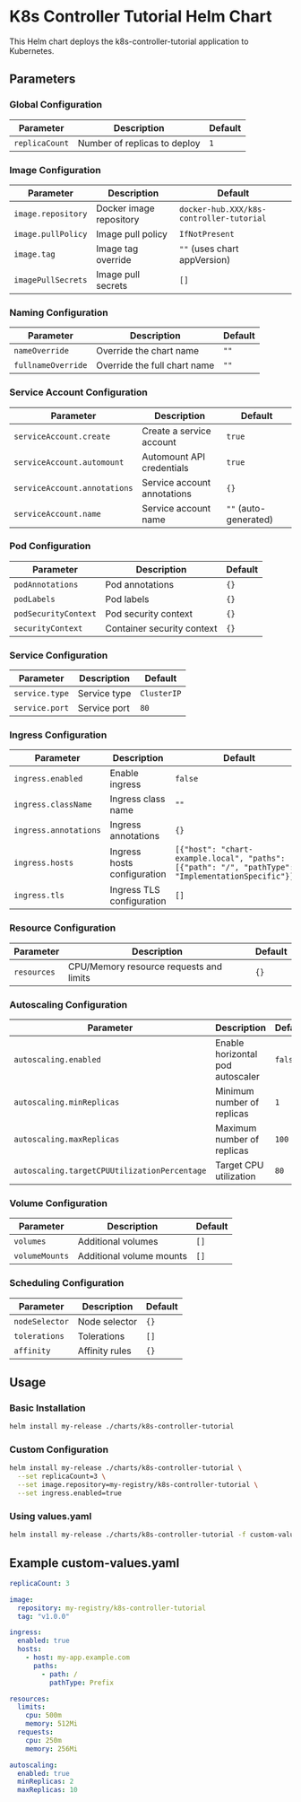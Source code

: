 # K8s Controller Tutorial Helm Chart

This Helm chart deploys the k8s-controller-tutorial application to Kubernetes.

## Parameters

### Global Configuration

| Parameter | Description | Default |
|-----------|-------------|---------|
| `replicaCount` | Number of replicas to deploy | `1` |

### Image Configuration

| Parameter | Description | Default |
|-----------|-------------|---------|
| `image.repository` | Docker image repository | `docker-hub.XXX/k8s-controller-tutorial` |
| `image.pullPolicy` | Image pull policy | `IfNotPresent` |
| `image.tag` | Image tag override | `""` (uses chart appVersion) |
| `imagePullSecrets` | Image pull secrets | `[]` |

### Naming Configuration

| Parameter | Description | Default |
|-----------|-------------|---------|
| `nameOverride` | Override the chart name | `""` |
| `fullnameOverride` | Override the full chart name | `""` |

### Service Account Configuration

| Parameter | Description | Default |
|-----------|-------------|---------|
| `serviceAccount.create` | Create a service account | `true` |
| `serviceAccount.automount` | Automount API credentials | `true` |
| `serviceAccount.annotations` | Service account annotations | `{}` |
| `serviceAccount.name` | Service account name | `""` (auto-generated) |

### Pod Configuration

| Parameter | Description | Default |
|-----------|-------------|---------|
| `podAnnotations` | Pod annotations | `{}` |
| `podLabels` | Pod labels | `{}` |
| `podSecurityContext` | Pod security context | `{}` |
| `securityContext` | Container security context | `{}` |

### Service Configuration

| Parameter | Description | Default |
|-----------|-------------|---------|
| `service.type` | Service type | `ClusterIP` |
| `service.port` | Service port | `80` |

### Ingress Configuration

| Parameter | Description | Default |
|-----------|-------------|---------|
| `ingress.enabled` | Enable ingress | `false` |
| `ingress.className` | Ingress class name | `""` |
| `ingress.annotations` | Ingress annotations | `{}` |
| `ingress.hosts` | Ingress hosts configuration | `[{"host": "chart-example.local", "paths": [{"path": "/", "pathType": "ImplementationSpecific"}]}]` |
| `ingress.tls` | Ingress TLS configuration | `[]` |

### Resource Configuration

| Parameter | Description | Default |
|-----------|-------------|---------|
| `resources` | CPU/Memory resource requests and limits | `{}` |

### Autoscaling Configuration

| Parameter | Description | Default |
|-----------|-------------|---------|
| `autoscaling.enabled` | Enable horizontal pod autoscaler | `false` |
| `autoscaling.minReplicas` | Minimum number of replicas | `1` |
| `autoscaling.maxReplicas` | Maximum number of replicas | `100` |
| `autoscaling.targetCPUUtilizationPercentage` | Target CPU utilization | `80` |

### Volume Configuration

| Parameter | Description | Default |
|-----------|-------------|---------|
| `volumes` | Additional volumes | `[]` |
| `volumeMounts` | Additional volume mounts | `[]` |

### Scheduling Configuration

| Parameter | Description | Default |
|-----------|-------------|---------|
| `nodeSelector` | Node selector | `{}` |
| `tolerations` | Tolerations | `[]` |
| `affinity` | Affinity rules | `{}` |

## Usage

### Basic Installation

```bash
helm install my-release ./charts/k8s-controller-tutorial
```

### Custom Configuration

```bash
helm install my-release ./charts/k8s-controller-tutorial \
  --set replicaCount=3 \
  --set image.repository=my-registry/k8s-controller-tutorial \
  --set ingress.enabled=true
```

### Using values.yaml

```bash
helm install my-release ./charts/k8s-controller-tutorial -f custom-values.yaml
```

## Example custom-values.yaml

```yaml
replicaCount: 3

image:
  repository: my-registry/k8s-controller-tutorial
  tag: "v1.0.0"

ingress:
  enabled: true
  hosts:
    - host: my-app.example.com
      paths:
        - path: /
          pathType: Prefix

resources:
  limits:
    cpu: 500m
    memory: 512Mi
  requests:
    cpu: 250m
    memory: 256Mi

autoscaling:
  enabled: true
  minReplicas: 2
  maxReplicas: 10
``` 